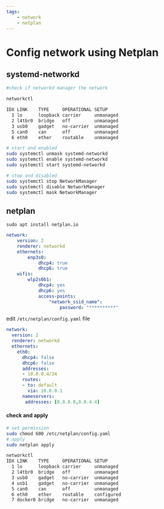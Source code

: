 ```yaml
---
tags:
    - network
    - netplan
---
```

# Config network using Netplan

## systemd-networkd

```bash
#check if networkd manager the network

networkctl

IDX LINK    TYPE     OPERATIONAL SETUP    
  1 lo      loopback carrier     unmanaged
  2 l4tbr0  bridge   off         unmanaged
  3 usb0    gadget   no-carrier  unmanaged
  5 can0    can      off         unmanaged
  6 eth0    ether    routable    unmanaged
```

```bash title="systemd-networkd"
# start and enabled
sudo systemctl unmask systemd-networkd
sudo systemctl enable systemd-networkd
sudo systemctl start systemd-networkd
```

```bash title="NetworkManager"
# stop and disabled
sudo systemctl stop NetworkManager
sudo systemctl disable NetworkManager
sudo systemctl mask NetworkManager
```

## netplan

```
sudo apt install netplan.io
```

```yaml title="netplan config example"
network:
    version: 2
    renderer: networkd
    ethernets:
        enp3s0:
            dhcp4: true
            dhcp6: true
    wifis:
        wlp2s0b1:
            dhcp4: yes
            dhcp6: yes
            access-points:
                "network_ssid_name":
                    password: "**********"
```

edit `/etc/netplan/config.yaml` file

```yaml title="static"
network: 
  version: 2
  renderer: networkd
  ethernets:
    eth0:
      dhcp4: false
      dhcp6: false
      addresses:
      - 10.0.0.4/24
      routes:
      - to: default
        via: 10.0.0.1
      nameservers:
       addresses: [8.8.8.8,8.8.4.4]
```

#### check and apply

```bash title="apply configuration"
# set permission
sudo chmod 600 /etc/netplan/config.yaml
# apply
sudo netplan apply
```
```bash
networkctl 
IDX LINK    TYPE     OPERATIONAL SETUP     
  1 lo      loopback carrier     unmanaged
  2 l4tbr0  bridge   off         unmanaged
  3 usb0    gadget   no-carrier  unmanaged
  4 usb1    gadget   no-carrier  unmanaged
  5 can0    can      off         unmanaged
  6 eth0    ether    routable    configured
  7 docker0 bridge   no-carrier  unmanaged
```
